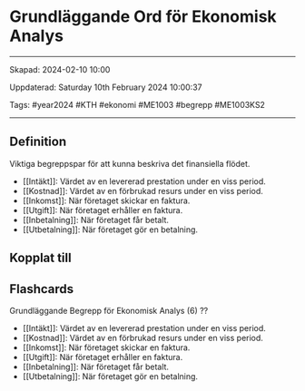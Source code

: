 # Grundläggande Ord för Ekonomisk Analys

---

Skapad: 2024-02-10 10:00

Uppdaterad: Saturday 10th February 2024 10:00:37

Tags: #year2024 #KTH #ekonomi #ME1003 #begrepp #ME1003KS2

---

## Definition

Viktiga begreppspar för att kunna beskriva det finansiella flödet.

- [[Intäkt]]: Värdet av en levererad prestation under en viss period.
- [[Kostnad]]: Värdet av en förbrukad resurs under en viss period.
- [[Inkomst]]: När företaget skickar en faktura.
- [[Utgift]]: När företaget erhåller en faktura.
- [[Inbetalning]]: När företaget får betalt.
- [[Utbetalning]]: När företaget gör en betalning.

## Kopplat till

## Flashcards

Grundläggande Begrepp för Ekonomisk Analys (6)
??
- [[Intäkt]]: Värdet av en levererad prestation under en viss period.
- [[Kostnad]]: Värdet av en förbrukad resurs under en viss period.
- [[Inkomst]]: När företaget skickar en faktura.
- [[Utgift]]: När företaget erhåller en faktura.
- [[Inbetalning]]: När företaget får betalt.
- [[Utbetalning]]: När företaget gör en betalning.
<!--SR:!2024-02-18,4,272!2024-02-17,4,270-->

